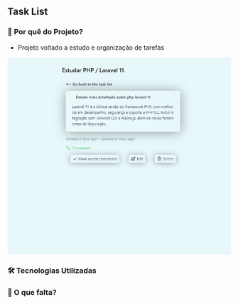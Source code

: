 
<h2>Task List</h2>
<div>
    <h3>📍 Por quê do Projeto?</h3>
    <ul>
        <li>
        Projeto voltado a estudo e organização de tarefas
        </li>
    </ul>
</div>
<img src="/resources/images/Task2.png" />
<h3>🛠 Tecnologias Utilizadas</h3>
<h3>📄 O que falta?</h3>
